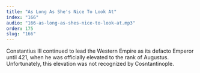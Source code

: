 ```yaml
---
title: "As Long As She's Nice To Look At"
index: "166"
audio: "166-as-long-as-shes-nice-to-look-at.mp3"
order: 175
slug: "166"
---
```


<div>

Constantius III continued to lead the Western Empire as its defacto Emperor until 421, when he was officially elevated to the rank of Augustus. Unfortunately, this elevation was not recognized by Cosntantinople.

</div>


